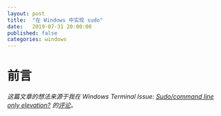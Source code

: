 ```yaml
---
layout: post
title:  "在 Windows 中实现 sudo"
date:   2019-07-31 20:00:00
published: false
categories: windows
---
```

# 前言

*这篇文章的想法来源于我在 Windows Terminal Issue: [Sudo/command line only elevation?](https://github.com/microsoft/terminal/issues/146) 的[评论](https://github.com/microsoft/terminal/issues/146#issuecomment-515812461)。*